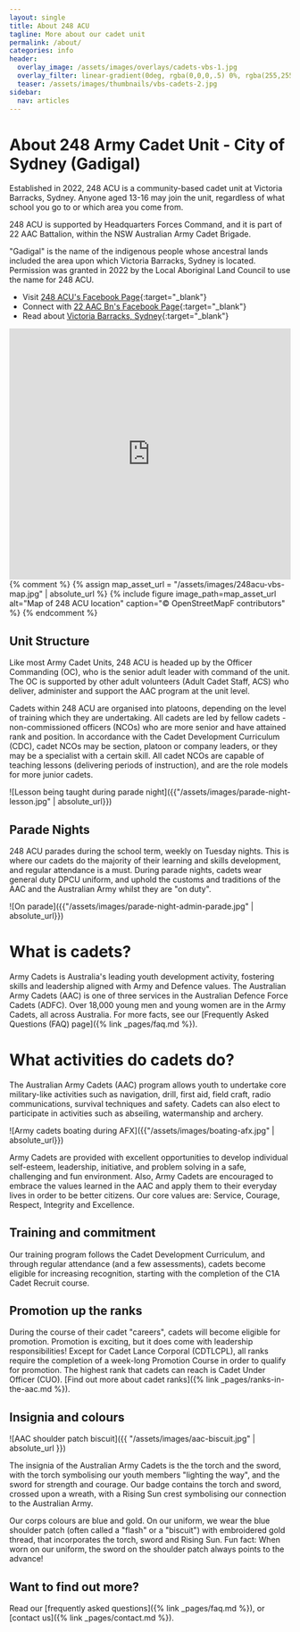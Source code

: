 ```yaml
---
layout: single
title: About 248 ACU
tagline: More about our cadet unit
permalink: /about/
categories: info
header:
  overlay_image: /assets/images/overlays/cadets-vbs-1.jpg
  overlay_filter: linear-gradient(0deg, rgba(0,0,0,.5) 0%, rgba(255,255,255,.1) 100%)
  teaser: /assets/images/thumbnails/vbs-cadets-2.jpg
sidebar:
  nav: articles
---
```


# About 248 Army Cadet Unit - City of Sydney (Gadigal)

Established in 2022, 248 ACU is a community-based cadet unit at Victoria Barracks, Sydney. Anyone aged 13-16 may join the unit, regardless of what school you go to or which area you come from. 

248 ACU is supported by Headquarters Forces Command, and it is part of 22 AAC Battalion, within the NSW Australian Army Cadet Brigade. 

"Gadigal" is the name of the indigenous people whose ancestral lands included the area upon which Victoria Barracks, Sydney is located. Permission was granted in 2022 by the Local Aboriginal Land Council to use the name for 248 ACU.

- Visit [248 ACU's Facebook Page](https://www.facebook.com/248acu){:target="_blank"}
- Connect with [22 AAC Bn's Facebook Page](https://www.facebook.com/22aacbn){:target="_blank"}
- Read about [Victoria Barracks, Sydney](https://www.defence.gov.au/about/base-locations/victoria-barracks-sydney){:target="_blank"}

<iframe src="https://www.google.com/maps/embed?pb=!1m18!1m12!1m3!1d5731.629279413601!2d151.2198114359108!3d-33.88493896543684!2m3!1f0!2f0!3f0!3m2!1i1024!2i768!4f13.1!3m3!1m2!1s0x6b12afaa8c52e823%3A0xa0be04644a0a55a1!2s248%20Army%20Cadet%20Unit!5e1!3m2!1sen!2sau!4v1672574309458!5m2!1sen!2sau" width="100%" height="450" style="border:0;" allowfullscreen="" loading="lazy" referrerpolicy="no-referrer-when-downgrade"></iframe>
{% comment %}
{% assign map_asset_url = "/assets/images/248acu-vbs-map.jpg" | absolute_url %}
{% include figure image_path=map_asset_url alt="Map of 248 ACU location" caption="© OpenStreetMapF contributors" %}
{% endcomment %}

## Unit Structure 

Like most Army Cadet Units, 248 ACU is headed up by the Officer Commanding (OC), who is the senior adult leader with command of the unit. The OC is supported by other adult volunteers (Adult Cadet Staff, ACS) who deliver, administer and support the AAC program at the unit level.

Cadets within 248 ACU are organised into platoons, depending on the level of training which they are undertaking. All cadets are led by fellow cadets - non-commissioned officers (NCOs) who are more senior and have attained rank and position. In accordance with the Cadet Development Curriculum (CDC), cadet NCOs may be section, platoon or company leaders, or they may be a specialist with a certain skill. All cadet NCOs are capable of teaching lessons (delivering periods of instruction), and are the role models for more junior cadets.

![Lesson being taught during parade night]({{"/assets/images/parade-night-lesson.jpg" | absolute_url}})

## Parade Nights

248 ACU parades during the school term, weekly on Tuesday nights. This is where our cadets do the majority of their learning and skills development, and regular attendance is a must. During parade nights, cadets wear general duty DPCU uniform, and uphold the customs and traditions of the AAC and the Australian Army whilst they are "on duty". 

![On parade]({{"/assets/images/parade-night-admin-parade.jpg" | absolute_url}})

# What is cadets?

Army Cadets is Australia's leading youth development activity, fostering skills and leadership aligned with Army and Defence values. The Australian Army Cadets (AAC) is one of three services in the Australian Defence Force Cadets (ADFC). Over 18,000 young men and young women are in the Army Cadets, all across Australia. For more facts, see our [Frequently Asked Questions (FAQ) page]({% link _pages/faq.md %}).

# What activities do cadets do? 

The Australian Army Cadets (AAC) program allows youth to undertake core military-like activities such as navigation, drill, first aid, field craft, radio communications, survival techniques and safety. Cadets can also elect to participate in activities such as abseiling, watermanship and archery. 

![Army cadets boating during AFX]({{"/assets/images/boating-afx.jpg" | absolute_url}})

Army Cadets are provided with excellent opportunities to develop individual self-esteem, leadership, initiative, and problem solving in a safe, challenging and fun environment. Also, Army Cadets are encouraged to embrace the values learned in the AAC and apply them to their everyday lives in order to be better citizens. Our core values are: Service, Courage, Respect, Integrity and Excellence. 

## Training and commitment 

Our training program follows the Cadet Development Curriculum, and through regular attendance (and a few assessments), cadets become eligible for increasing recognition, starting with the completion of the C1A Cadet Recruit course. 

## Promotion up the ranks

During the course of their cadet "careers", cadets will become eligible for promotion. Promotion is exciting, but it does come with leadership responsibilities! Except for Cadet Lance Corporal (CDTLCPL), all ranks require the completion of a week-long Promotion Course in order to qualify for promotion. The highest rank that cadets can reach is Cadet Under Officer (CUO). [Find out more about cadet ranks]({% link _pages/ranks-in-the-aac.md %}).

## Insignia and colours

![AAC shoulder patch biscuit]({{ "/assets/images/aac-biscuit.jpg" | absolute_url }})

The insignia of the Australian Army Cadets is the the torch and the sword, with the torch symbolising our youth members "lighting the way", and the sword for strength and courage. Our badge contains the torch and sword, crossed upon a wreath, with a Rising Sun crest symbolising our connection to the Australian Army. 

Our corps colours are blue and gold. On our uniform, we wear the blue shoulder patch (often called a "flash" or a "biscuit") with embroidered gold thread, that incorporates the torch, sword and Rising Sun. Fun fact: When worn on our uniform, the sword on the shoulder patch always points to the advance!

## Want to find out more? 

Read our [frequently asked questions]({% link _pages/faq.md %}), or [contact us]({% link _pages/contact.md %}). 